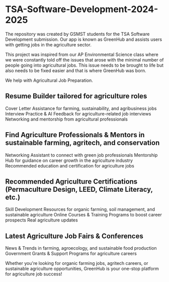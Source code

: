 # TSA-Software-Development-2024-2025
The repository was created by GSMST students for the TSA Software Development submission. Our app is known as GreenHub and assists users with getting jobs in the agriculture sector.

This project was inspired from our AP Environmental Science class where we were constantly told off the issues that arose with the minimal number of people going into agricultural jobs. This issue needs to be brought to life but also needs to be fixed easier and that is where GreenHub was born.

We help with Agricultural Job Preparation.

## Resume Builder tailored for agriculture roles
Cover Letter Assistance for farming, sustainability, and agribusiness jobs
Interview Practice & AI Feedback for agriculture-related job interviews
Networking and mentorship from agricultural professionals

## Find Agriculture Professionals & Mentors in sustainable farming, agritech, and conservation
Networking Assistant to connect with green job professionals
Mentorship Hub for guidance on career growth in the agriculture industry
Recommended education and certification for agriculture jobs

## Recommended Agriculture Certifications (Permaculture Design, LEED, Climate Literacy, etc.)
Skill Development Resources for organic farming, soil management, and sustainable agriculture
Online Courses & Training Programs to boost career prospects
Real agriculture updates

## Latest Agriculture Job Fairs & Conferences
News & Trends in farming, agroecology, and sustainable food production
Government Grants & Support Programs for agriculture careers

Whether you're looking for organic farming jobs, agritech careers, or sustainable agriculture opportunities, GreenHub is your one-stop platform for agriculture job success! 
